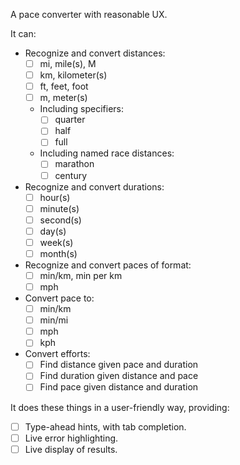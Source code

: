 A pace converter with reasonable UX.

It can:

- Recognize and convert distances:
  - [ ] mi, mile(s), M
  - [ ] km, kilometer(s)
  - [ ] ft, feet, foot
  - [ ] m, meter(s)
  - Including specifiers:
    - [ ] quarter
    - [ ] half
    - [ ] full
  - Including named race distances:
    - [ ] marathon
    - [ ] century
- Recognize and convert durations:
  - [ ] hour(s)
  - [ ] minute(s)
  - [ ] second(s)
  - [ ] day(s)
  - [ ] week(s)
  - [ ] month(s)
- Recognize and convert paces of format:
  - [ ] min/km, min per km
  - [ ] mph
- Convert pace to:
  - [ ] min/km
  - [ ] min/mi
  - [ ] mph
  - [ ] kph
- Convert efforts:
  - [ ] Find distance given pace and duration
  - [ ] Find duration given distance and pace
  - [ ] Find pace given distance and duration

It does these things in a user-friendly way, providing:

- [ ] Type-ahead hints, with tab completion.
- [ ] Live error highlighting.
- [ ] Live display of results.
